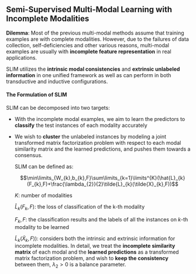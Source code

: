 ## Semi-Supervised Multi-Modal Learning with Incomplete Modalities 

**Dilemma**: Most of the previous multi-modal methods assume that training examples are with complete modalities. However, due to the failures of data collection, self-deficiencies and other various reasons, multi-modal examples are usually with **incomplete feature representation** in real applications. 

SLIM utilizes the **intrinsic modal consistencies** and **extrinsic unlabeled information** in one unified framework as well as can perform in both transductive and inductive configurations. 

#### The Formulation of SLIM 

SLIM can be decomposed into two targets:

- With the incomplete modal examples, we aim to learn the predictors to **classify** the test instances of each modality accurately 

- We wish to **cluster** the unlabeled instances by modeling a joint transformed matrix factorization problem with respect to each modal similarity matrix and the learned predictions, and pushes them towards a consensus. 

  SLIM can be defined as: 

  $$\min\limits_{W_{k},b_{k},F}\sum\limits_{k=1}\limits^{K}(\hat{L}_{k}(F_{k},F)+\frac{\lambda_{2}}{2}\tilde{L}_{k}(\tilde{X}_{k},F))$$

  $K$: number of modalities

  $\hat{L}_{k}(F_{k},F)$: the loss of classification of the k-th modality 

  $F_{k}, F$: the classification results and the labels of all the instances on $k$-th modality to be learned 

  $\tilde{L}_{k}(\tilde{X}_{k},F))$: considers both the intrinsic and extrinsic information for incomplete modalities. In detail, we treat the **incomplete similarity matrix** of each modal and the **learned predictions** as a transformed matrix factorization problem, and wish to **keep the consistency** between them, $\lambda_{2} > 0$ is a balance parameter.